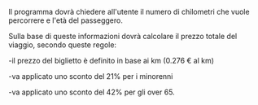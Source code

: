 Il programma dovrà chiedere all'utente il numero di chilometri che vuole percorrere e l'età del passeggero.

Sulla base di queste informazioni dovrà calcolare il prezzo totale del viaggio, secondo queste regole:

-il prezzo del biglietto è definito in base ai km (0.276 € al km)

-va applicato uno sconto del 21% per i minorenni

-va applicato uno sconto del 42% per gli over 65.


